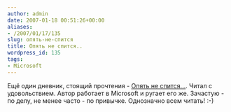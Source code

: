```yaml
---
author: admin
date: 2007-01-18 00:51:26+00:00
aliases:
- /2007/01/17/135
slug: опять-не-спится
title: Опять не спится..
wordpress_id: 135
tags:
- Microsoft
---
```


Ещё один дневник, стоящий прочтения - [Опять не спится...](http://vtolkov.livejournal.com/). Читал с удовольствием. Автор работает в Microsoft и ругает его же. Зачастую - по делу, не менее часто - по привычке. Однозначно всем читать! :-)
